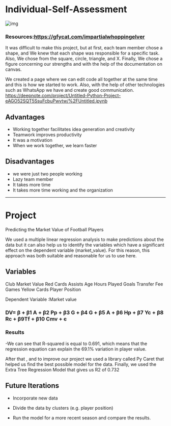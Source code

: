 # Individual-Self-Assessment
![img](https://github.com/Edgarhv/Individual-Self-Assessment/blob/d3d0a797a73447e8f8cbce32a9f7b5812edea745/ImpartialWhoppingElver-mobile.gif)
### Resources:https://gfycat.com/impartialwhoppingelver

It was difficult to make this project, but at first, each team member chose a shape, and We knew that each shape was responsible for a specific task. Also, We chose from the square, circle, triangle, and X. Finally, We chose a figure concerning our strengths and with the help of the documentation on canvas.

We created a page where we can edit code all together at the same time and this is how we started to work. Also, with the help of other technologies such as WhatsApp we have and create good communication. https://deepnote.com/project/Untitled-Python-Project-eAGO52SQT5SsuFcbuPwvtw/%2FUntitled.ipynb

## Advantages 
* Working together facilitates idea generation and creativity
* Teamwork improves productivity
* It was a motivation 
* When we work together, we learn faster
## Disadvantages
* we were just two people working
* Lazy team member
* It takes more time
* It takes more time working and the organization
-------------------------------
# Project
Predicting the Market Value of Football Players

We used a multiple linear regression analysis to make predictions about the data but it can also help us to identify the variables which have a significant effect on the dependent variable (market_value). For this reason, this approach was both suitable and reasonable for us to use here.

## Variables

Club Market Value
Red Cards
Assists
Age
Hours Played
Goals
Transfer Fee
Games
Yellow Cards
Player Position

Dependent Variable :Market value

### DV= β + β1 A + β2 Pp + β3 G + β4 G + β5 A + β6 Hp + β7 Yc + β8 Rc + β9Tf + β10 Cmv + є

### Results

-We can see that R-squared is equal to 0.691, which means that the regression equation can explain the 69.1% variation in player value.

After that , and to improve our project we used a library called Py Caret that helped us find the best possible model for the data. Finally, we used the Extra Tree Regression Model that gives us  R2 of 0.732

## Future Iterations
* Incorporate new data

* Divide the data by clusters  (e.g. player position)

* Run the model for a more recent season and compare the results.


